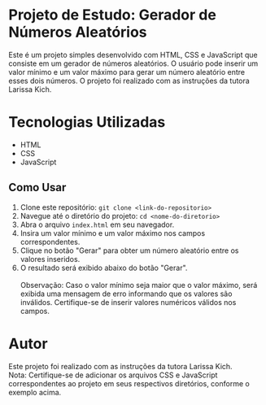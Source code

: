 # Projeto de Estudo: Gerador de Números Aleatórios
Este é um projeto simples desenvolvido com HTML, CSS e JavaScript que consiste em um gerador de números aleatórios. O usuário pode inserir um valor mínimo e um valor máximo para gerar um número aleatório entre esses dois números. O projeto foi realizado com as instruções da tutora Larissa Kich.

# Tecnologias Utilizadas
- HTML
- CSS
- JavaScript
## Como Usar
1. Clone este repositório: ```git clone <link-do-repositorio>```
2. Navegue até o diretório do projeto: ```cd <nome-do-diretorio>```
3. Abra o arquivo ```index.html``` em seu navegador.
4. Insira um valor mínimo e um valor máximo nos campos correspondentes.
5. Clique no botão "Gerar" para obter um número aleatório entre os valores inseridos.
6. O resultado será exibido abaixo do botão "Gerar". <br/><br/>
Observação: Caso o valor mínimo seja maior que o valor máximo, será exibida uma mensagem de erro informando que os valores são inválidos. Certifique-se de inserir valores numéricos válidos nos campos.
  
# Autor
Este projeto foi realizado com as instruções da tutora Larissa Kich.<br/>
Nota: Certifique-se de adicionar os arquivos CSS e JavaScript correspondentes ao projeto em seus respectivos diretórios, conforme o exemplo acima.
